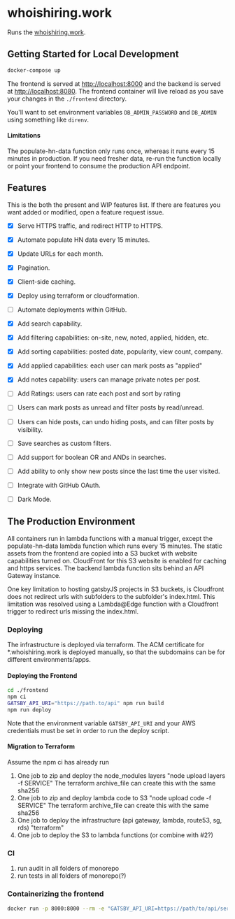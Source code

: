 # whoishiring.work

Runs the [whoishiring.work](https://www.whoishiring.work).

## Getting Started for Local Development

```sh
docker-compose up
```

The frontend is served at <http://localhost:8000> and the backend is served at <http://localhost:8080>.
The frontend container will live reload as you save your changes in the `./frontend` directory.

You'll want to set environment variables `DB_ADMIN_PASSWORD` and `DB_ADMIN` using something like `direnv`.

#### Limitations
The populate-hn-data function only runs once, whereas it runs every 15 minutes in production. If you need fresher data, re-run the function locally or point your frontend to consume the production API endpoint.

## Features

This is the both the present and WIP features list. If there are features you want added or modified, open a feature request issue.

- [x] Serve HTTPS traffic, and redirect HTTP to HTTPS.
- [x] Automate populate HN data every 15 minutes.
- [x] Update URLs for each month.
- [x] Pagination.
- [x] Client-side caching.
- [x] Deploy using terraform or cloudformation.
- [ ] Automate deployments within GitHub.
- [x] Add search capability.
- [x] Add filtering capabilities: on-site, new, noted, applied, hidden, etc.
- [x] Add sorting capabilities: posted date, popularity, view count, company.
- [x] Add applied capabilities: each user can mark posts as "applied"
- [x] Add notes capability: users can manage private notes per post.
- [ ] Add Ratings: users can rate each post and sort by rating
- [ ] Users can mark posts as unread and filter posts by read/unread.
- [ ] Users can hide posts, can undo hiding posts, and can filter posts by visibility.
- [ ] Save searches as custom filters.
- [ ] Add support for boolean OR and ANDs in searches.
- [ ] Add ability to only show new posts since the last time the user visited.
- [ ] Integrate with GitHub OAuth.
- [ ] Dark Mode.


## The Production Environment

All containers run in lambda functions with a manual trigger, except the populate-hn-data lambda function which runs every 15 minutes.
The static assets from the frontend are copied into a S3 bucket with website capabilities turned on. CloudFront for this S3 website is enabled for caching and https services. The backend lambda function sits behind an API Gateway instance.

One key limitation to hosting gatsbyJS projects in S3 buckets, is Cloudfront does not redirect urls with subfolders to the subfolder's index.html. This limitation was resolved using a Lambda@Edge function with a Cloudfront trigger to redirect urls missing the index.html.

### Deploying

The infrastructure is deployed via terraform. The ACM certificate for *.whoishiring.work is deployed manually, so that the subdomains can be for different environments/apps.

#### Deploying the Frontend

```sh
cd ./frontend
npm ci
GATSBY_API_URI="https://path.to/api" npm run build
npm run deploy
```

Note that the environment variable `GATSBY_API_URI` and
your AWS credentials must be set in order to run the deploy script.

#### Migration to Terraform

Assume the npm ci has already run

1. One job to zip and deploy the node_modules layers "node upload layers -f SERVICE"
    The terraform archive_file can create this with the same sha256
2. One job to zip and deploy lambda code to S3 "node upload code -f SERVICE"
    The terraform archive_file can create this with the same sha256
2. One job to deploy the infrastructure (api gateway, lambda, route53, sg, rds) "terraform"
3. One job to deploy the S3 to lambda functions (or combine with #2?)

### CI

1. run audit in all folders of monorepo
2. run tests in all folders of monorepo(?)

### Containerizing the frontend

```sh
docker run -p 8000:8000 --rm -e "GATSBY_API_URI=https://path/to/api/server" whoishiringwork_frontend
```
